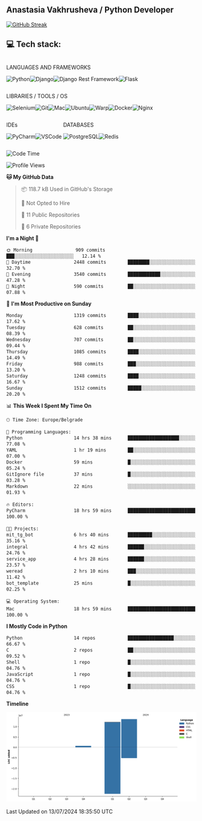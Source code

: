 ## Anastasia Vakhrusheva / Python Developer

<a href="https://git.io/streak-stats"><img src="https://streak-stats.demolab.com?user=KetKode&theme=transparent&mode=weekly" alt="GitHub Streak" /></a>

## **💻 Tech stack:**

<div style="display: inline-block;">

LANGUAGES AND FRAMEWORKS

<img alt="Python" src="https://img.shields.io/badge/Python-FFD43B?style=for-the-badge&logo=python&logoColor=blue" /><img alt="Django" src="https://img.shields.io/badge/Django-092E20?style=for-the-badge&logo=django&logoColor=green" /><img alt="Django Rest Framework" src="https://img.shields.io/badge/django%20rest-ff1709?style=for-the-badge&logo=django&logoColor=white" /><img alt="Flask" src="https://img.shields.io/badge/Flask-000000?style=for-the-badge&logo=flask&logoColor=white" />

</div>

<div style="display: inline-block;">
  
LIBRARIES / TOOLS / OS

<img alt="Selenium" src="https://img.shields.io/badge/Selenium-43B02A?style=for-the-badge&logo=Selenium&logoColor=white" /><img alt="Git" src="https://img.shields.io/badge/GIT-E44C30?style=for-the-badge&logo=git&logoColor=white" /><img alt="Mac" src="https://img.shields.io/badge/mac%20os-000000?style=for-the-badge&logo=apple&logoColor=white" /><img alt="Ubuntu" src="https://img.shields.io/badge/Ubuntu-E95420?style=for-the-badge&logo=ubuntu&logoColor=white" /><img alt="Warp" src="https://img.shields.io/badge/warp-01A4FF?style=for-the-badge&logo=warp&logoColor=white" /><img alt="Docker" src="https://img.shields.io/badge/Docker-2CA5E0?style=for-the-badge&logo=docker&logoColor=white" /><img alt="Nginx" src="https://img.shields.io/badge/Nginx-009639?style=for-the-badge&logo=nginx&logoColor=white" />

</div>

<div style="display: inline-block;">

IDEs

<img alt="PyCharm" src="https://img.shields.io/badge/PyCharm-000000.svg?&style=for-the-badge&logo=PyCharm&logoColor=white" /><img alt="VSCode" src="https://img.shields.io/badge/VSCode-0078D4?style=for-the-badge&logo=visual%20studio%20code&logoColor=white" />

</div>

<div style="display: inline-block;">
  
DATABASES

<img alt="PostgreSQL" src="https://img.shields.io/badge/PostgreSQL-316192?style=for-the-badge&logo=postgresql&logoColor=white" /><img alt="Redis" src="https://img.shields.io/badge/redis-%23DD0031.svg?&style=for-the-badge&logo=redis&logoColor=white" />

</div>
                    
<br/>

<!--START_SECTION:waka-->
![Code Time](http://img.shields.io/badge/Code%20Time-18%20hrs%2040%20mins-blue)

![Profile Views](http://img.shields.io/badge/Profile%20Views-122-blue)

**🐱 My GitHub Data** 

> 📦 118.7 kB Used in GitHub's Storage 
 > 
> 🚫 Not Opted to Hire
 > 
> 📜 11 Public Repositories 
 > 
> 🔑 6 Private Repositories 
 > 
**I'm a Night 🦉** 

```text
🌞 Morning                909 commits         ███░░░░░░░░░░░░░░░░░░░░░░   12.14 % 
🌆 Daytime                2448 commits        ████████░░░░░░░░░░░░░░░░░   32.70 % 
🌃 Evening                3540 commits        ████████████░░░░░░░░░░░░░   47.28 % 
🌙 Night                  590 commits         ██░░░░░░░░░░░░░░░░░░░░░░░   07.88 % 
```
📅 **I'm Most Productive on Sunday** 

```text
Monday                   1319 commits        ████░░░░░░░░░░░░░░░░░░░░░   17.62 % 
Tuesday                  628 commits         ██░░░░░░░░░░░░░░░░░░░░░░░   08.39 % 
Wednesday                707 commits         ██░░░░░░░░░░░░░░░░░░░░░░░   09.44 % 
Thursday                 1085 commits        ████░░░░░░░░░░░░░░░░░░░░░   14.49 % 
Friday                   988 commits         ███░░░░░░░░░░░░░░░░░░░░░░   13.20 % 
Saturday                 1248 commits        ████░░░░░░░░░░░░░░░░░░░░░   16.67 % 
Sunday                   1512 commits        █████░░░░░░░░░░░░░░░░░░░░   20.20 % 
```


📊 **This Week I Spent My Time On** 

```text
🕑︎ Time Zone: Europe/Belgrade

💬 Programming Languages: 
Python                   14 hrs 38 mins      ███████████████████░░░░░░   77.08 % 
YAML                     1 hr 19 mins        ██░░░░░░░░░░░░░░░░░░░░░░░   07.00 % 
Docker                   59 mins             █░░░░░░░░░░░░░░░░░░░░░░░░   05.24 % 
GitIgnore file           37 mins             █░░░░░░░░░░░░░░░░░░░░░░░░   03.28 % 
Markdown                 22 mins             ░░░░░░░░░░░░░░░░░░░░░░░░░   01.93 % 

🔥 Editors: 
PyCharm                  18 hrs 59 mins      █████████████████████████   100.00 % 

🐱‍💻 Projects: 
mit_tg_bot               6 hrs 40 mins       █████████░░░░░░░░░░░░░░░░   35.16 % 
integral                 4 hrs 42 mins       ██████░░░░░░░░░░░░░░░░░░░   24.76 % 
service_app              4 hrs 28 mins       ██████░░░░░░░░░░░░░░░░░░░   23.57 % 
weread                   2 hrs 10 mins       ███░░░░░░░░░░░░░░░░░░░░░░   11.42 % 
bot_template             25 mins             █░░░░░░░░░░░░░░░░░░░░░░░░   02.25 % 

💻 Operating System: 
Mac                      18 hrs 59 mins      █████████████████████████   100.00 % 
```

**I Mostly Code in Python** 

```text
Python                   14 repos            █████████████████░░░░░░░░   66.67 % 
C                        2 repos             ██░░░░░░░░░░░░░░░░░░░░░░░   09.52 % 
Shell                    1 repo              █░░░░░░░░░░░░░░░░░░░░░░░░   04.76 % 
JavaScript               1 repo              █░░░░░░░░░░░░░░░░░░░░░░░░   04.76 % 
CSS                      1 repo              █░░░░░░░░░░░░░░░░░░░░░░░░   04.76 % 
```



**Timeline**

![Lines of Code chart](https://raw.githubusercontent.com/KetKode/KetKode/main/assets/bar_graph.png)


 Last Updated on 13/07/2024 18:35:50 UTC
<!--END_SECTION:waka-->

</div>
